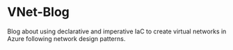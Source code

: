 # VNet-Blog
Blog about using declarative and imperative IaC to create virtual networks in Azure following network design patterns.
